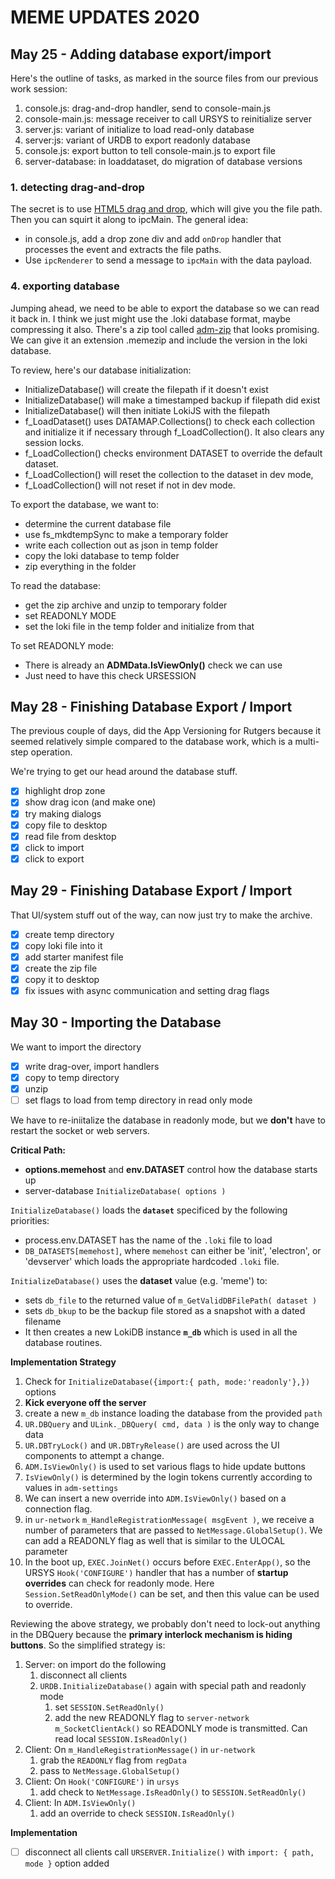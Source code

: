 # MEME UPDATES 2020

## May 25 - Adding database export/import

Here's the outline of tasks, as marked in the source files from our previous work session:

1. console.js: drag-and-drop handler, send to console-main.js
2. console-main.js: message receiver to call URSYS to reinitialize server
3. server.js: variant of initialize to load read-only database
4. server:js: variant of URDB to export readonly database
5. console.js: export button to tell console-main.js to export file
6. server-database: in loaddataset, do migration of database versions

### 1. detecting drag-and-drop

The secret is to use [HTML5 drag and drop](https://developer.mozilla.org/en-US/docs/Web/API/HTML_Drag_and_Drop_API/File_drag_and_drop), which will give you the file path. Then you can squirt it along to ipcMain. The general idea:

* in console.js, add a drop zone div and add `onDrop` handler that processes the event and extracts the file paths.
* Use `ipcRenderer` to send a message to `ipcMain` with the data payload.

### 4. exporting database

Jumping ahead, we need to be able to export the database so we can read it back in. I think we just might use the .loki database format, maybe compressing it also. There's a zip tool called [adm-zip](https://www.npmjs.com/package/adm-zip) that looks promising. We can give it an extension .memezip and include the version in the loki database. 

To review, here's our database initialization:

* InitializeDatabase() will create the filepath if it doesn't exist
* InitializeDatabase() will make a timestamped backup if filepath did exist
* InitializeDatabase() will then initiate LokiJS with the filepath
* f_LoadDataset() uses DATAMAP.Collections() to check each collection and initialize it if necessary through f_LoadCollection(). It also clears any session locks.
* f_LoadCollection() checks environment DATASET to override the default dataset. 
* f_LoadCollection() will reset the collection to the dataset in dev mode,
* f_LoadCollection() will not reset if not in dev mode.

To export the database, we want to:
* determine the current database file
* use fs_mkdtempSync to make a temporary folder
* write each collection out as json in temp folder
* copy the loki database to temp folder
* zip everything in the folder

To read the database:
* get the zip archive and unzip to temporary folder
* set READONLY MODE
* set the loki file in the temp folder and initialize from that

To set READONLY mode:
* There is already an **ADMData.IsViewOnly()** check we can use
* Just need to have this check URSESSION

## May 28 - Finishing Database Export / Import

The previous couple of days, did the App Versioning for Rutgers because it seemed relatively simple compared to the database work, which is a multi-step operation. 

We're trying to get our head around the database stuff. 

- [x] highlight drop zone
- [x] show drag icon (and make one)
- [x] try making dialogs
- [x] copy file to desktop
- [x] read file from desktop
- [x] click to import
- [x] click to export

## May 29 - Finishing Database Export / Import 

That UI/system stuff out of the way, can now just try to make the archive.

* [x] create temp directory
* [x] copy loki file into it
* [x] add starter manifest file
* [x] create the zip file
* [x] copy it to desktop
* [x] fix issues with async communication and setting drag flags

## May 30 - Importing the Database

We want to import the directory

* [x] write drag-over, import handlers
* [x] copy to temp directory
* [x] unzip
* [ ] set flags to load from temp directory in read only mode

We have to re-iniitalize the database in readonly mode, but we **don't** have to restart the socket or web servers. 

**Critical Path:**

* **options.memehost** and **env.DATASET** control how the database starts up
* server-database `InitializeDatabase( options )`

`InitializeDatabase()` loads the **`dataset`** specificed by the following priorities:

* process.env.DATASET has the name of the `.loki` file to load
* `DB_DATASETS[memehost]`, where `memehost` can either be 'init', 'electron', or 'devserver' which loads the appropriate hardcoded `.loki` file.

`InitializeDatabase()` uses the **dataset** value (e.g. 'meme') to:

*  sets `db_file` to the returned value of `m_GetValidDBFilePath( dataset )` 
* sets `db_bkup` to be the backup file stored as a snapshot with a dated filename
* It then creates a new LokiDB instance **`m_db`** which is used in all the database routines.

**Implementation Strategy**

1. Check for  `InitializeDatabase({import:{ path, mode:'readonly'},})` options
2. **Kick everyone off the server**
3. create a new `m_db` instance loading the database from the provided `path`
4. `UR.DBQuery` and `ULink._DBQuery( cmd, data )` is the only way to change data
5. `UR.DBTryLock()` and `UR.DBTryRelease()` are used across the UI components to attempt a change.
6. `ADM.IsViewOnly()` is used to set various flags to hide update buttons
7. `IsViewOnly()` is determined by the login tokens currently according to values in `adm-settings`
8. We can insert a new override into `ADM.IsViewOnly()` based on a connection flag. 
9. in `ur-network` `m_HandleRegistrationMessage( msgEvent )`, we receive a number of parameters that are passed to `NetMessage.GlobalSetup()`. We can add a READONLY flag as well that is similar to the ULOCAL parameter
10. In the boot up, `EXEC.JoinNet()` occurs before `EXEC.EnterApp()`, so the URSYS `Hook('CONFIGURE')` handler that has a number of **startup overrides** can check for readonly mode. Here `Session.SetReadOnlyMode()` can be set, and then this value can be used to override.

Reviewing the above strategy, we probably don't need to lock-out anything in the DBQuery because the **primary interlock mechanism is hiding buttons**. So the simplified strategy is:

1. Server: on import do the following
   1. disconnect all clients
   2. `URDB.InitializeDatabase()` again with special path and readonly mode
      1. set `SESSION.SetReadOnly()`
      2. add the new READONLY flag to `server-network` `m_SocketClientAck()` so READONLY mode is transmitted. Can read local `SESSION.IsReadOnly()`
2. Client: On `m_HandleRegistrationMessage()`  in `ur-network`
   1. grab the `READONLY` flag from `regData`
   2. pass to `NetMessage.GlobalSetup()`
3. Client: On `Hook('CONFIGURE')` in `ursys`
   1. add check to `NetMessage.IsReadOnly()` to `SESSION.SetReadOnly()`
4. Client: In `ADM.IsViewOnly()` 
   1. add an override to check `SESSION.IsReadOnly()`

**Implementation**

* [ ] disconnect all clients
  call `URSERVER.Initialize()` with `import: { path, mode }` option added

